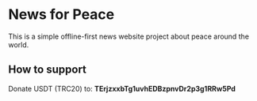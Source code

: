 # News for Peace

This is a simple offline-first news website project about peace around the world.

## How to support

Donate USDT (TRC20) to:
**TErjzxxbTg1uvhEDBzpnvDr2p3g1RRw5Pd**